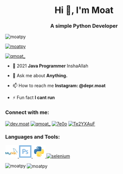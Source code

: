 <h1 align="center">Hi 👋, I'm Moat</h1>
<h3 align="center">A simple Python Developer</h3>

<p align="left"> <img src="https://komarev.com/ghpvc/?username=moatpy&label=Profile%20views&color=0e75b6&style=flat" alt="moatpy" /> </p>

<p align="left"> <a href="https://github.com/ryo-ma/github-profile-trophy"><img src="https://github-profile-trophy.vercel.app/?username=moatpy" alt="moatpy" /></a> </p>

<p align="left"> <a href="https://twitter.com/qmoat_" target="blank"><img src="https://img.shields.io/twitter/follow/qmoat_?logo=twitter&style=for-the-badge" alt="qmoat_" /></a> </p>

- 🌱 2021 **Java Programmer** InshaAllah

- 💬 Ask me about **Anything.**

- 📫 How to reach me **Instagram: @depr.moat**

- ⚡ Fun fact **I cant run**

<h3 align="left">Connect with me:</h3>
<p align="left">
<a href="https://dev.to/dev.moat" target="blank"><img align="center" src="https://cdn.jsdelivr.net/npm/simple-icons@3.0.1/icons/dev-dot-to.svg" alt="dev.moat" height="30" width="40" /></a>
<a href="https://twitter.com/qmoat_" target="blank"><img align="center" src="https://raw.githubusercontent.com/rahuldkjain/github-profile-readme-generator/master/src/images/icons/Social/twitter.svg" alt="qmoat_" height="30" width="40" /></a>
<a href="https://instagram.com/depr.moat" target="blank"><img align="center" src="https://raw.githubusercontent.com/rahuldkjain/github-profile-readme-generator/master/src/images/icons/Social/instagram.svg" alt="7e0o" height="30" width="40" /></a>
<a href="https://discord.gg/StYp8gYQxA" target="blank"><img align="center" src="https://raw.githubusercontent.com/rahuldkjain/github-profile-readme-generator/master/src/images/icons/Social/discord.svg" alt="Te2YXAuF" height="30" width="40" /></a>
</p>

<h3 align="left">Languages and Tools:</h3>
<p align="left"> <a href="https://www.mysql.com/" target="_blank"> <img src="https://raw.githubusercontent.com/devicons/devicon/master/icons/mysql/mysql-original-wordmark.svg" alt="mysql" width="40" height="40"/> </a> <a href="https://www.photoshop.com/en" target="_blank"> <img src="https://raw.githubusercontent.com/devicons/devicon/master/icons/photoshop/photoshop-line.svg" alt="photoshop" width="40" height="40"/> </a> <a href="https://www.python.org" target="_blank"> <img src="https://raw.githubusercontent.com/devicons/devicon/master/icons/python/python-original.svg" alt="python" width="40" height="40"/> </a> <a href="https://www.selenium.dev" target="_blank"> <img src="https://raw.githubusercontent.com/detain/svg-logos/780f25886640cef088af994181646db2f6b1a3f8/svg/selenium-logo.svg" alt="selenium" width="40" height="40"/> </a> </p>

<p><img align="left" src="https://github-readme-stats.vercel.app/api/top-langs?username=moatpy&show_icons=true&locale=en&layout=compact" alt="moatpy" /></p>

<p>&nbsp;<img align="center" src="https://github-readme-stats.vercel.app/api?username=moatpy&show_icons=true&locale=en" alt="moatpy" /></p>

